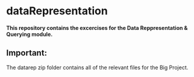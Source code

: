 # dataRepresentation
#### This repository contains the excercises for the Data Reppresentation & Querying module.

## Important:
The datarep zip folder contains all of the relevant files for the Big Project.
